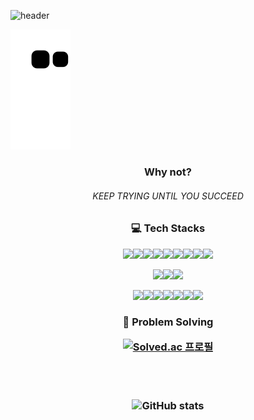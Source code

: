 ![header](https://capsule-render.vercel.app/api?type=shark&color=0:bab6b6,25:ede8e8,50:fafafa,75:ede8e8,100:bab6b6&height=150&section=header&text=ChanBam's%20GitHub&&fontColor=3b6745&fontSize=70&animation=scaleIn)

![snake gif](https://github.com/chan-bam/chan-bam/blob/output/github-contribution-grid-snake.svg)

<h3 align=center>Why not?</h3>

<h6 align=center>KEEP TRYING UNTIL YOU SUCCEED</h6>



<h3 align=center>💻️ Tech Stacks</h3>

<p align="center"><img src="https://img.shields.io/badge/HTML5-E34F26?style=flat-square&logo=HTML5&logoColor=white" /><img src="https://img.shields.io/badge/css3-2862E9?style=flat-square&logo=css3&logoColor=white" /><img src="https://img.shields.io/badge/JavaScript-F7E018?style=flat-square&logo=javascript&logoColor=white" /><img src="https://img.shields.io/badge/React-45CEF7?style=flat-square&logo=react&logoColor=white" /><img src="https://img.shields.io/badge/Next.js-000000?style=flat-square&logo=Next.js&logoColor=white" /><img src="https://img.shields.io/badge/Vue.js-00BB7C?style=flat-square&logo=Vue.js&logoColor=white" /><img src="https://img.shields.io/badge/TypeScript-2D79C7?style=flat-square&logo=Typescript&logoColor=white" /><img src="https://img.shields.io/badge/npm-C93739?style=flat-square&logo=npm&logoColor=white" /><img src="https://img.shields.io/badge/BABEL-F1CC02?style=flat-square&logo=babel&logoColor=white" /></p>

<p align="center"><img src="https://img.shields.io/badge/python-306794?style=flat-square&logo=python&logoColor=white" /><img src="https://img.shields.io/badge/django-092D1F?style=flat-square&logo=django&logoColor=white" /><img src="https://img.shields.io/badge/C-2B2151?style=flat-square&logo=c&logoColor=white" /></p>

<p align="center"><img src="https://img.shields.io/badge/GitHub-0F1012?style=flat-square&logo=github&logoColor=white" /><img src="https://img.shields.io/badge/GitLab-34156E?style=flat-square&logo=gitlab&logoColor=white" /><img src="https://img.shields.io/badge/Jira-006EE8?style=flat-square&logo=Jira&logoColor=white" /><img src="https://img.shields.io/badge/Mattermost-196BD7?style=flat-square&logo=mattermost&logoColor=white" /><img src="https://img.shields.io/badge/Notion-000000?style=flat-square&logo=notion&logoColor=white" /><img src="https://img.shields.io/badge/Postman-FF6C37?style=flat-square&logo=postman&logoColor=white" /><img src="https://img.shields.io/badge/ngrok-DD4814?style=flat-square&logo=ngrok&logoColor=white" /></p>



<h3 align=center>🧮 Problem Solving<br />

[![Solved.ac
프로필](http://mazassumnida.wtf/api/mini/generate_badge?boj=chanbam)](https://solved.ac/chanbam)

<br />

<br />

![GitHub stats](https://github-readme-stats.vercel.app/api?username=chan-bam&title_color=3b6745&show_icons=true&icon_color=3b6745&hide_border=true&border_radius=10&bg_color=90,ede8e8,fafafa,ede8e8)

</h3>
